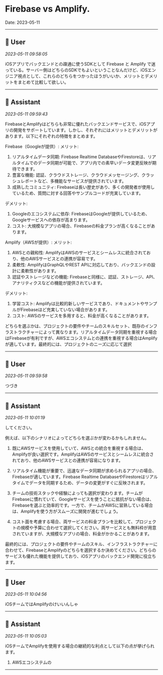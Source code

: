 # Firebase vs Amplify.

Date: 2023-05-11

---

## 👤 User
*2023-05-11 09:58:05*

iOSアプリでバックエンドとの疎通に使うSDKとして Firebase と Amplify で迷っている。サーバー側はどちらのSDKでもよいということなんだけど、iOSエンジニア視点として、これらのどちらをつかったほうがいいか、メリットとデメリットをまとめて比較して欲しい。

---

## 🤖 Assistant
*2023-05-11 09:59:43*

FirebaseとAmplifyはどちらも非常に優れたバックエンドサービスで、iOSアプリの開発をサポートしています。しかし、それぞれにはメリットとデメリットがあります。以下にそれぞれの特徴をまとめます。

Firebase（Googleが提供）:
メリット:
1. リアルタイムデータ同期: Firebase Realtime DatabaseやFirestoreは、リアルタイムでのデータ同期が可能で、アプリ内での素早いデータ変更反映が期待できます。
2. 豊富な機能: 認証、クラウドストレージ、クラウドメッセージング、クラッシュレポートなど、多機能なサービスが提供されています。
3. 成熟したコミュニティ: Firebaseは長い歴史があり、多くの開発者が使用しているため、質問に対する回答やサンプルコードが充実しています。

デメリット:
1. Googleのエコシステムに依存: FirebaseはGoogleが提供しているため、Googleサービスへの依存が高まります。
2. コスト: 大規模なアプリの場合、Firebaseの料金プランが高くなることがあります。

Amplify（AWSが提供）:
メリット:
1. AWSとの親和性: AmplifyはAWSのサービスとシームレスに統合されており、他のAWSサービスとの連携が容易です。
2. 柔軟性: AmplifyはGraphQLやREST APIに対応しており、バックエンドの設計に柔軟性があります。
3. 認証やストレージなどの機能: Firebaseと同様に、認証、ストレージ、API、アナリティクスなどの機能が提供されています。

デメリット:
1. 学習コスト: Amplifyは比較的新しいサービスであり、ドキュメントやサンプルがFirebaseほど充実していない場合があります。
2. コスト: AWSのサービスを多用すると、料金が高くなることがあります。

どちらを選ぶかは、プロジェクトの要件やチームのスキルセット、既存のインフラストラクチャーによって異なります。リアルタイムデータ同期を重視する場合はFirebaseが有利ですが、AWSエコシステムとの連携を重視する場合はAmplifyが適しています。最終的には、プロジェクトのニーズに応じて選択

---

## 👤 User
*2023-05-11 09:59:58*

つづき

---

## 🤖 Assistant
*2023-05-11 10:01:19*

してください。

例えば、以下のシナリオによってどちらを選ぶかが変わるかもしれません。

1. 既にAWSサービスを使用していて、AWSとの統合を重視する場合は、Amplifyが良い選択です。AmplifyはAWSのサービスとシームレスに統合されており、他のAWSサービスとの連携が容易になります。

2. リアルタイム機能が重要で、迅速なデータ同期が求められるアプリの場合、Firebaseが適しています。Firebase Realtime DatabaseやFirestoreはリアルタイムでデータを同期するため、データの変更がすぐに反映されます。

3. チームの技術スタックや経験によっても選択が変わります。チームがFirebaseに慣れていて、Googleサービスを使うことに抵抗がない場合は、Firebaseを選ぶと効率的です。一方で、チームがAWSに習熟している場合は、Amplifyを使う方がスムーズに開発が進むでしょう。

4. コスト面を考慮する場合、両サービスの料金プランを比較して、プロジェクトの規模や予算に合わせて選択してください。両サービスとも無料枠が用意されていますが、大規模なアプリの場合、料金がかかることがあります。

最終的には、プロジェクトの要件やチームのスキル、インフラストラクチャーに合わせて、FirebaseとAmplifyのどちらを選択するか決めてください。どちらのサービスも優れた機能を提供しており、iOSアプリのバックエンド開発に役立ちます。

---

## 👤 User
*2023-05-11 10:04:56*

iOSチームではAmplifyのけいいんしゃ

---

## 🤖 Assistant
*2023-05-11 10:05:03*

iOSチームでAmplifyを使用する場合の継続的な利点として以下の点が挙げられます。

1. AWSエコシステムの

---
